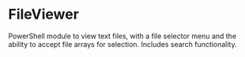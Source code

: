 # FileViewer
PowerShell module to view text files, with a file selector menu and the ability to accept file arrays for selection. Includes search functionality.
